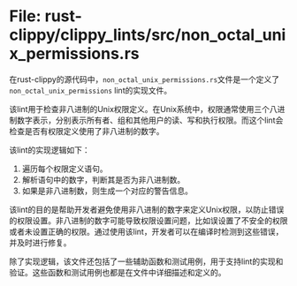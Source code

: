 # File: rust-clippy/clippy_lints/src/non_octal_unix_permissions.rs

在rust-clippy的源代码中，`non_octal_unix_permissions.rs`文件是一个定义了`non_octal_unix_permissions` lint的实现文件。

该lint用于检查非八进制的Unix权限定义。在Unix系统中，权限通常使用三个八进制数字表示，分别表示所有者、组和其他用户的读、写和执行权限。而这个lint会检查是否有权限定义使用了非八进制的数字。

该lint的实现逻辑如下：
1. 遍历每个权限定义语句。
2. 解析语句中的数字，判断其是否为非八进制数。
3. 如果是非八进制数，则生成一个对应的警告信息。

该lint的目的是帮助开发者避免使用非八进制的数字来定义Unix权限，以防止错误的权限设置。非八进制的数字可能导致权限设置问题，比如误设置了不安全的权限或者未设置正确的权限。通过使用该lint，开发者可以在编译时检测到这些错误，并及时进行修复。

除了实现逻辑，该文件还包括了一些辅助函数和测试用例，用于支持lint的实现和验证。这些函数和测试用例也都是在文件中详细描述和定义的。

